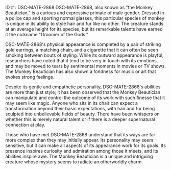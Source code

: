 ID # : DSC-MATE-2868
DSC-MATE-2868, also known as "the Monkey Beautician," is a curious and expressive primate of male gender. Dressed in a police cap and sporting normal glasses, this particular species of monkey is unique in its ability to style hair and fur like no other. The creature stands at an average height for its species, but its remarkable talents have earned it the nickname "Groomer of the Gods."

DSC-MATE-2868's physical appearance is completed by a pair of striking gold earrings, a matching chain, and a cigarette that it can often be seen smoking between bouts of styling. While its outward appearance is playful, researchers have noted that it tend to be very in touch with its emotions, and may be moved to tears by sentimental moments in movies or TV shows. The Monkey Beautician has also shown a fondness for music or art that evokes strong feelings.

Despite its gentle and empathetic personality, DSC-MATE-2868's abilities are more than just style; it has been observed that the Monkey Beautician can manipulate and control the outcome of its work with such finesse that it may seem like magic. Anyone who sits in its chair can expect a transformation beyond their basic expectations, with hair and fur being sculpted into unbelievable fields of beauty. There have been whispers on whether this is merely natural talent or if there is a deeper supernatural connection at play.

Those who have met DSC-MATE-2868 understand that its ways are far more complex than they may initially appear. Its personality may seem sensitive, but it can make all aspects of its appearance work for its goals. Its presence inspires curiosity and admiration among those it meets, and its abilities inspire awe. The Monkey Beautician is a unique and intriguing creature whose mystery seems to radiate an otherworldly charm.